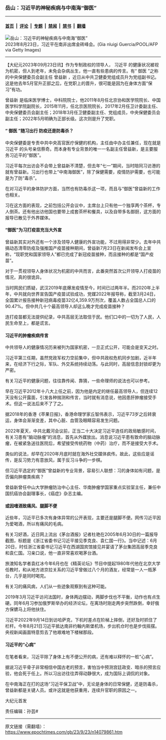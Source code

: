 ### 岳山：习近平的神秘疾病与中南海“御医”

---

#### [首页](../../../..?n14079861) &nbsp;|&nbsp; [评论](../../../../../epoch-comment?n14079861) &nbsp;|&nbsp; [专题](../../../../../epoch-special?n14079861) &nbsp;|&nbsp; [禁闻](../../../../../epoch-news?n14079861) &nbsp;|&nbsp; [禁书](../../../../../books?n14079861) &nbsp;|&nbsp; [翻墙](https://github.com/gfw-breaker/nogfw/blob/master/README.md?n14079861)


<div><img alt="岳山：习近平的神秘疾病与中南海“御医”" class="attachment-djy_600_400 size-djy_600_400 wp-post-image" src="https://i.epochtimes.com/assets/uploads/2023/09/id14071732-1c85897dfd12391eb314bfdc8cdb1646-600x400.jpg"/>
<div class="caption">
 2023年8月23日，习近平在南非出席金砖峰会。(Gia nluigi Guercia/POOL/AFP via Getty Images)
</div></div><hr/><div class="post_content" id="artbody" itemprop="articleBody">
 <!-- article content begin -->
 <p>
  【大纪元2023年09月23日讯】作为专制政权的领导人，
  <ok href="https://www.epochtimes.com/gb/tag/%E4%B9%A0%E8%BF%91%E5%B9%B3.html">
   习近平
  </ok>
  的健康状况被视为机密，但人到老年，未免会杂病丛生，他一直有些患病的传言。有“
  <ok href="https://www.epochtimes.com/gb/tag/%E5%BE%A1%E5%8C%BB.html">
   御医
  </ok>
  ”之称的中央保健委员会副主任
  <ok href="https://www.epochtimes.com/gb/tag/%E6%9B%BE%E7%9B%8A%E6%96%B0.html">
   曾益新
  </ok>
  ，近日从中共卫健委党组成员升为党组副书记。这是他去年5月官升正部之后，在党职上的晋升，很可能是因为在身体方面“保习”有功。
 </p>
 <p>
  <ok href="https://www.epochtimes.com/gb/tag/%E6%9B%BE%E7%9B%8A%E6%96%B0.html">
   曾益新
  </ok>
  是临床医学博士，中科院院士，他2011年8月任北京协和医学院院长、中国医学科学院副院长，2015年11月，任北京医院院长，2017年2月任卫计委副主任、中央保健委员会副主任；2018年3月任卫健委副主任、党组成员，中央保健委员会副主任；2022年5月明确为正部长级。这次则是升了党职。
 </p>
 <h4>
  “
  <ok href="https://www.epochtimes.com/gb/tag/%E5%BE%A1%E5%8C%BB.html">
   御医
  </ok>
  ”随习出行 防疫还是防毒杀？
 </h4>
 <p>
  中央保健委是专责中共中央高官医疗保健的机构，主任由中办主任兼任，现在就是
  <ok href="https://www.epochtimes.com/gb/tag/%E4%B9%A0%E8%BF%91%E5%B9%B3.html">
   习近平
  </ok>
  的头号亲信蔡奇。而本身有专业背景的唯一一名副主任曾益新，是主要服务习近平的“御医”。
 </p>
 <p>
  习近平每次出访会不会带上曾益新不清楚，但去年“七一”期间，当时陪同习访港的就有曾益新。习出行也带上“中南海御医”，除了保健需要，疫情防护需要，也可能是为了防“毒杀”。
 </p>
 <p>
  在对习近平的身体防护方面，当然也有防毒杀这一项，而且与“御医”曾益新的工作也相关。
 </p>
 <p>
  习在这方面的表现，之前包括公开会议中，主席台上只有他一个独享两个茶杯，专人倒茶。还有他出访他国也要带上成套茶杯和餐具，以及自带多名御厨，这方面的报导已散见于外界媒体。
 </p>
 <h4>
  “御医”为习打疫苗充当大外宣
 </h4>
 <p>
  曾益新其实对外还有一个涉及领导人健康的外宣功能，不过用得非常少。去年中共搞动态清零防疫及强推国产疫苗接种期间，曾益新7月23日在新闻发布会上宣称，“现职党和国家领导人”都已完成了新冠疫苗接种，而且接种的都是“国产疫苗”。
 </p>
 <p>
  对于一贯视领导人身体状况为机密的中共而言，此番突然首次公开领导人打疫苗的情况，真的很诡异。
 </p>
 <p>
  当时网民们质疑，武汉2019年底爆发疫情至今，时间已过两年半。而2020年上半年，中共就向世界宣告国产疫苗试验成功，党媒2022年报导称，截至3月24日，全国累计报告接种新冠病毒疫苗32亿4,359.9万剂次，覆盖人数占全国总人口的90.47%。但中共几十个最高领导人却这么晚才完成疫苗接种？
 </p>
 <p>
  连打疫苗都无法提供纪录，中共高层无法取信于民。他们口中的一切为了人民，人民生命至上，都是谎言。
 </p>
 <h4>
  习近平的肿瘤疾病传言
 </h4>
 <p>
  中共领导人的健康情况历来被列为国家机密，一旦正式公开，可能会是变天之时。
 </p>
 <p>
  习近平第三任期，虽然党政军权力空前集中，但中共政权危机同步加剧，近半年来，在经济下行之际，军队、外交系统持续动荡。与此同时，高层信息封锁却更为严密。
 </p>
 <p>
  有关习近平的健康问题，往往靠传闻、靠猜，一些命理师的说法也可以参考。
 </p>
 <p>
  早在习近平2012年十八大上任之前，因为他是内定的继任最高领导人，但连续12天没有公开露面，引发各种揣测和传言，当时就有消息说，他因患肝肿瘤接受手术。但这一说法后来不了了之。
 </p>
 <p>
  据2018年的香港《苹果日报》，香港命理学家丘智伟表示，习近平73岁之后转衰运，身体会渐渐变差，其中心脏、血管及眼睛容易发生问题。
 </p>
 <p>
  2022年夏天，中共北戴河会议前，正当二十大决定习近平连任的政局敏感时间，有关习患有“脑动脉瘤”的消息，首先从外媒放出。消息说习近平患有致命的脑动脉瘤，在被紧急送往医院后，希望接受传统药物（中药）治疗，而不是接受大手术。
 </p>
 <p>
  类似的说法，却早在2020年月底时就在海外社交媒体疯传。故此，这些应是谣传，是反习势力有意放风，属于反习斗争的一步棋。
 </p>
 <p>
  但习近平选定的“御医”曾益新的专业背景，容易引人联想：习的身体如有问题，是否偏向肿瘤类疾病？
 </p>
 <p>
  曾益新曾任中山大学肿瘤防治中心主任、华南肿瘤学国家重点实验室主任，兼任中国抗癌协会副理事长，《癌症》杂志主编。
 </p>
 <h4>
  或因嗜酒致痛风、腿脚不便
 </h4>
 <p>
  近些年，习近平已多次有身体异常的公开表现，主要还是腿脚不便。网传习近平因为爱喝酒，所以有痛风的毛病。
 </p>
 <p>
  有关习好酒，近日网上流出《茅台酒报》记者杜艳在2005年6月30日的一篇报导截图，标题是《浙江省委书记习近平接见季克良、袁仁国一行》。当中记述：6月20日，时任浙江省委书记习近平在西湖国宾馆接见并宴请了茅台集团高层季克良和袁仁国。习亲口说，他一直非常喜欢喝茅台酒。
 </p>
 <p>
  旅澳知名学者袁红冰今年6月也在《精英论坛》节目中提起1980年代他在北京大学任教时，和从地方进京拉关系的习近平曾做过八个月的酒友，经常是一人一瓶茅台，几乎是同时喝完。
 </p>
 <p>
  有关习的痛风病，人们从一些迹象观察到有这种可能。
 </p>
 <p>
  2019年3月习近平访问法国时，身体两边摆动，两脚步伐也不平衡，动作也有点生硬。同年6月习参加俄罗斯举办的经济论坛，在离场时刚走两步突然跌倒，幸好俄方保镳马上将他扶住。
 </p>
 <p>
  习近平2022年9月14日到访哈萨克，下机时差点在阶梯上摔倒，还好及时抓住了栏杆。今年8月21日习近平抵达南非约翰内斯堡机场，步出机仓时也是步伐摇摆。央视新闻画面特意剪去了他艰难地下楼梯那段。
 </p>
 <h4>
  习近平的“心病”
 </h4>
 <p>
  在笔者看来，习近平除了身体上有不便公开的病，还有难以释怀的一桩“心病”。
 </p>
 <p>
  据说习近平骨子非常相信中国古老的预言，害怕当中预测宫廷政变、暗杀的预言应验，他会死于任上。所以习出访往往弄得动静很大，成为国际上调侃的对象。
 </p>
 <p>
  在中南海正在打的这场“习近平保卫战”中，无论是身体的日常保健，还是防毒杀，曾益新都是关键人员。或许这就是他获重用，连续升官职的原因之一。
 </p>
 <p>
  大纪元首发
 </p>
 <p>
  责任编辑：孙芸#
 </p>
 <!-- article content end -->
 <div id="below_article_ad">
 </div>
</div>


---

原文链接（需翻墙）：https://www.epochtimes.com/gb/23/9/23/n14079861.htm